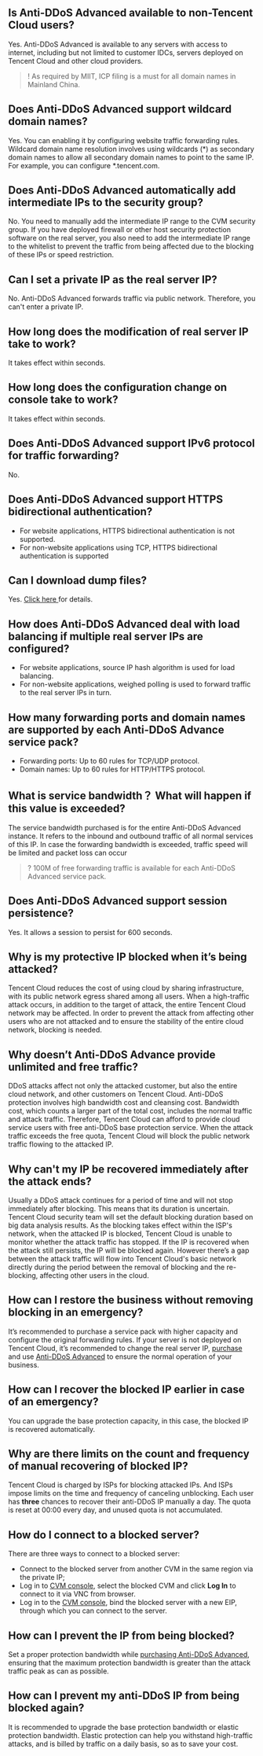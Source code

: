 ﻿[//]: # (chinagitpath:XXXXX)

## Is Anti-DDoS Advanced available to non-Tencent Cloud users?
Yes. Anti-DDoS Advanced is available to any servers with access to internet, including but not limited to customer IDCs, servers deployed on Tencent Cloud and other cloud providers.
>! As required by MIIT, ICP filing is a must for all domain names in Mainland China.

## Does Anti-DDoS Advanced support wildcard domain names?
Yes. You can enabling it by configuring website traffic forwarding rules.
Wildcard domain name resolution involves using wildcards (\*) as secondary domain names to allow all secondary domain names to point to the same IP. For example, you can configure \*.tencent.com.

## Does Anti-DDoS Advanced automatically add intermediate IPs to the security group?
No. You need to manually add the intermediate IP range to the CVM security group. If you have deployed firewall or other host security protection software on the real server, you also need to add the intermediate IP range to the whitelist to prevent the traffic from being affected due to the blocking of these IPs or speed restriction.

## Can I set a private IP as the real server IP?
No. Anti-DDoS Advanced forwards traffic via public network. Therefore, you can't enter a private IP.

## How long does the modification of real server IP take to work?
It takes effect within seconds.

## How long does the configuration change on console take to work?
It takes effect within seconds.

## Does Anti-DDoS Advanced support IPv6 protocol for traffic forwarding?
No.

## Does Anti-DDoS Advanced support HTTPS bidirectional authentication?
- For website applications, HTTPS bidirectional authentication is not supported.
- For non-website applications using TCP, HTTPS bidirectional authentication is supported

## Can I download dump files?
Yes. [Click here
](Https://cloud.tencent.com/document/product/1014/31112) for details.

## How does Anti-DDoS Advanced deal with load balancing if multiple real server IPs are configured?
- For website applications, source IP hash algorithm is used for load balancing.
- For non-website applications, weighed polling is used to forward traffic to the real server IPs in turn.

## How many forwarding ports and domain names are supported by each Anti-DDoS Advance service pack?
- Forwarding ports: Up to 60 rules for TCP/UDP protocol.
- Domain names: Up to 60 rules for HTTP/HTTPS protocol.

## What is service bandwidth？ What will happen if this value is exceeded?
The service bandwidth purchased is for the entire Anti-DDoS Advanced instance. It refers to the inbound and outbound traffic of all normal services of this IP.
In case the forwarding bandwidth is exceeded, traffic speed will be limited and packet loss can occur
>? 100M of free forwarding traffic is available for each Anti-DDoS Advanced service pack.

## Does Anti-DDoS Advanced support session persistence?
Yes. It allows a session to persist for 600 seconds.

## Why is my protective IP blocked when it’s being attacked?
Tencent Cloud reduces the cost of using cloud by sharing infrastructure, with its public network egress shared among all users. When a high-traffic attack occurs, in addition to the target of attack, the entire Tencent Cloud network may be affected. In order to prevent the attack from affecting other users who are not attacked and to ensure the stability of the entire cloud network, blocking is needed.

## Why doesn’t Anti-DDoS Advance provide unlimited and free traffic?
DDoS attacks affect not only the attacked customer, but also the entire cloud network, and other customers on Tencent Cloud. Anti-DDoS protection involves high bandwidth cost and cleansing cost. Bandwidth cost, which counts a larger part of the total cost, includes the normal traffic and attack traffic.
Therefore, Tencent Cloud can afford to provide cloud service users with free anti-DDoS base protection service. When the attack traffic exceeds the free quota, Tencent Cloud will block the public network traffic flowing to the attacked IP.

## Why can't my IP be recovered immediately after the attack ends?
Usually a DDoS attack continues for a period of time and will not stop immediately after blocking. This means that its duration is uncertain. Tencent Cloud security team will set the default blocking duration based on big data analysis results.
As the blocking takes effect within the ISP's network, when the attacked IP is blocked, Tencent Cloud is unable to monitor whether the attack traffic has stopped. If the IP is recovered when the attack still persists, the IP will be blocked again. However there’s a gap between the attack traffic will flow into Tencent Cloud's basic network directly during the period between the removal of blocking and the re-blocking, affecting other users in the cloud.

## How can I restore the business without removing blocking in an emergency?
It’s recommended to purchase a service pack with higher capacity and configure the original forwarding rules.
If your server is not deployed on Tencent Cloud, it’s recommended to change the real server IP, [purchase](https://cloud.tencent.com/document/product/1014/31101) and use [Anti-DDoS Advanced](https://cloud.tencent.com/document/product/1014/31091) to ensure the normal operation of your business.

## How can I recover the blocked IP earlier in case of an emergency?
You can upgrade the base protection capacity, in this case, the blocked IP is recovered automatically.

## Why are there limits on the count and frequency of manual recovering of blocked IP?
Tencent Cloud is charged by ISPs for blocking attacked IPs. And ISPs impose limits on the time and frequency of canceling unblocking.
Each user has **three** chances to recover their anti-DDoS IP manually a day. The quota is reset at 00:00 every day, and unused quota is not accumulated.

## How do I connect to a blocked server?
There are three ways to connect to a blocked server:
- Connect to the blocked server from another CVM in the same region via the private IP;
- Log in to [CVM console](https://console.cloud.tencent.com/cvm), select the blocked CVM and click **Log In** to connect to it via VNC from browser.
- Log in to the [CVM console](https://console.cloud.tencent.com/cvm), bind the blocked server with a new EIP, through which you can connect to the server.

## How can I prevent the IP from being blocked?
Set a proper protection bandwidth while [purchasing Anti-DDoS Advanced](https://cloud.tencent.com/document/product/1014/31101), ensuring that the maximum protection bandwidth is greater than the attack traffic peak as can as possible.

## How can I prevent my anti-DDoS IP from being blocked again?
It is recommended to upgrade the base protection bandwidth or elastic protection bandwidth. Elastic protection can help you withstand high-traffic attacks, and is billed by traffic on a daily basis, so as to save your cost.


